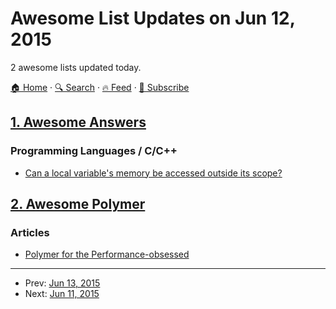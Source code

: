 # Awesome List Updates on Jun 12, 2015

2 awesome lists updated today.

[🏠 Home](/README.md) · [🔍 Search](https://www.trackawesomelist.com/search/) · [🔥 Feed](https://www.trackawesomelist.com/rss.xml) · [📮 Subscribe](https://trackawesomelist.us17.list-manage.com/subscribe?u=d2f0117aa829c83a63ec63c2f&id=36a103854c)



## [1. Awesome Answers](/content/cyberglot/awesome-answers/README.md)

### Programming Languages / C/C++

*   [Can a local variable's memory be accessed outside its scope?](http://stackoverflow.com/a/6445794/1104488)

## [2. Awesome Polymer](/content/Granze/awesome-polymer/README.md)

### Articles

*   [Polymer for the Performance-obsessed](https://aerotwist.com/blog/polymer-for-the-performance-obsessed/)

---

- Prev: [Jun 13, 2015](/content/2015/06/13/README.md)
- Next: [Jun 11, 2015](/content/2015/06/11/README.md)
